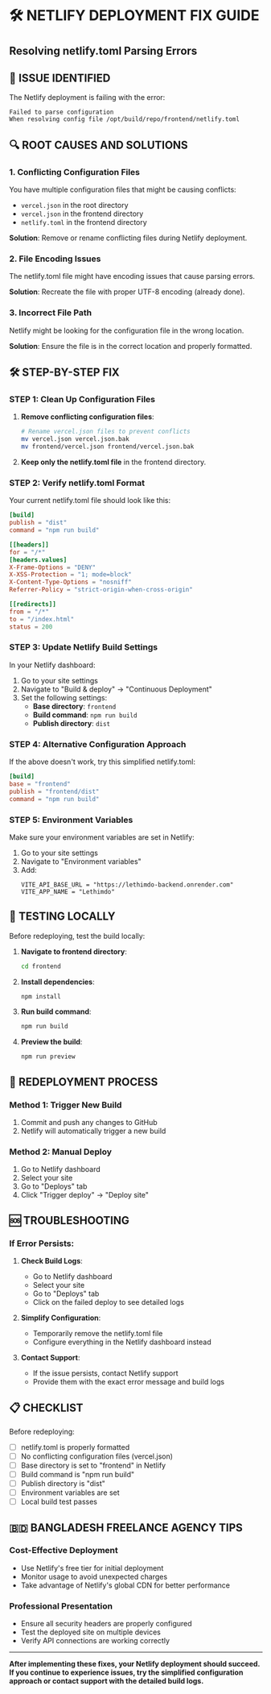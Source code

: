 # 🛠️ NETLIFY DEPLOYMENT FIX GUIDE
## Resolving netlify.toml Parsing Errors

## 🎯 ISSUE IDENTIFIED

The Netlify deployment is failing with the error:
```
Failed to parse configuration
When resolving config file /opt/build/repo/frontend/netlify.toml
```

## 🔍 ROOT CAUSES AND SOLUTIONS

### 1. **Conflicting Configuration Files**

You have multiple configuration files that might be causing conflicts:
- `vercel.json` in the root directory
- `vercel.json` in the frontend directory
- `netlify.toml` in the frontend directory

**Solution**: Remove or rename conflicting files during Netlify deployment.

### 2. **File Encoding Issues**

The netlify.toml file might have encoding issues that cause parsing errors.

**Solution**: Recreate the file with proper UTF-8 encoding (already done).

### 3. **Incorrect File Path**

Netlify might be looking for the configuration file in the wrong location.

**Solution**: Ensure the file is in the correct location and properly formatted.

## 🛠️ STEP-BY-STEP FIX

### STEP 1: Clean Up Configuration Files

1. **Remove conflicting configuration files**:
   ```bash
   # Rename vercel.json files to prevent conflicts
   mv vercel.json vercel.json.bak
   mv frontend/vercel.json frontend/vercel.json.bak
   ```

2. **Keep only the netlify.toml file** in the frontend directory.

### STEP 2: Verify netlify.toml Format

Your current netlify.toml file should look like this:
```toml
[build]
publish = "dist"
command = "npm run build"

[[headers]]
for = "/*"
[headers.values]
X-Frame-Options = "DENY"
X-XSS-Protection = "1; mode=block"
X-Content-Type-Options = "nosniff"
Referrer-Policy = "strict-origin-when-cross-origin"

[[redirects]]
from = "/*"
to = "/index.html"
status = 200
```

### STEP 3: Update Netlify Build Settings

In your Netlify dashboard:
1. Go to your site settings
2. Navigate to "Build & deploy" → "Continuous Deployment"
3. Set the following settings:
   - **Base directory**: `frontend`
   - **Build command**: `npm run build`
   - **Publish directory**: `dist`

### STEP 4: Alternative Configuration Approach

If the above doesn't work, try this simplified netlify.toml:
```toml
[build]
base = "frontend"
publish = "frontend/dist"
command = "npm run build"
```

### STEP 5: Environment Variables

Make sure your environment variables are set in Netlify:
1. Go to your site settings
2. Navigate to "Environment variables"
3. Add:
   ```
   VITE_API_BASE_URL = "https://lethimdo-backend.onrender.com"
   VITE_APP_NAME = "Lethimdo"
   ```

## 🧪 TESTING LOCALLY

Before redeploying, test the build locally:

1. **Navigate to frontend directory**:
   ```bash
   cd frontend
   ```

2. **Install dependencies**:
   ```bash
   npm install
   ```

3. **Run build command**:
   ```bash
   npm run build
   ```

4. **Preview the build**:
   ```bash
   npm run preview
   ```

## 🚀 REDEPLOYMENT PROCESS

### Method 1: Trigger New Build
1. Commit and push any changes to GitHub
2. Netlify will automatically trigger a new build

### Method 2: Manual Deploy
1. Go to Netlify dashboard
2. Select your site
3. Go to "Deploys" tab
4. Click "Trigger deploy" → "Deploy site"

## 🆘 TROUBLESHOOTING

### If Error Persists:

1. **Check Build Logs**:
   - Go to Netlify dashboard
   - Select your site
   - Go to "Deploys" tab
   - Click on the failed deploy to see detailed logs

2. **Simplify Configuration**:
   - Temporarily remove the netlify.toml file
   - Configure everything in the Netlify dashboard instead

3. **Contact Support**:
   - If the issue persists, contact Netlify support
   - Provide them with the exact error message and build logs

## 📋 CHECKLIST

Before redeploying:
- [ ] netlify.toml is properly formatted
- [ ] No conflicting configuration files (vercel.json)
- [ ] Base directory is set to "frontend" in Netlify
- [ ] Build command is "npm run build"
- [ ] Publish directory is "dist"
- [ ] Environment variables are set
- [ ] Local build test passes

## 🇧🇩 BANGLADESH FREELANCE AGENCY TIPS

### Cost-Effective Deployment
- Use Netlify's free tier for initial deployment
- Monitor usage to avoid unexpected charges
- Take advantage of Netlify's global CDN for better performance

### Professional Presentation
- Ensure all security headers are properly configured
- Test the deployed site on multiple devices
- Verify API connections are working correctly

---

**After implementing these fixes, your Netlify deployment should succeed. If you continue to experience issues, try the simplified configuration approach or contact support with the detailed build logs.**